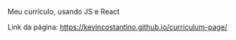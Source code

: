 Meu currículo, usando JS e React

Link da página: https://kevincostantino.github.io/curriculum-page/
